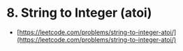 # 8. String to Integer (atoi)

- [https://leetcode.com/problems/string-to-integer-atoi/](https://leetcode.com/problems/string-to-integer-atoi/)
